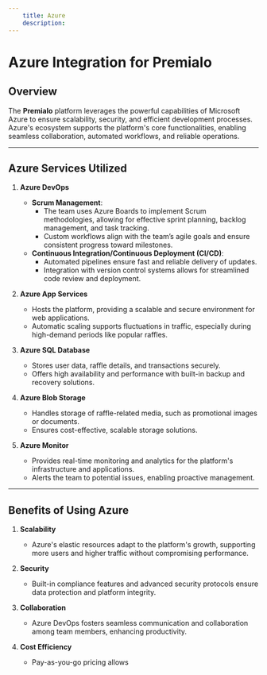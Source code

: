 ```yaml
---
    title: Azure
    description:
---
```


# Azure Integration for Premialo  

## Overview  
The **Premialo** platform leverages the powerful capabilities of Microsoft Azure to ensure scalability, security, and efficient development processes. Azure's ecosystem supports the platform's core functionalities, enabling seamless collaboration, automated workflows, and reliable operations.  

---

## Azure Services Utilized  

1. **Azure DevOps**  
   - **Scrum Management**:  
     - The team uses Azure Boards to implement Scrum methodologies, allowing for effective sprint planning, backlog management, and task tracking.  
     - Custom workflows align with the team’s agile goals and ensure consistent progress toward milestones.  
   - **Continuous Integration/Continuous Deployment (CI/CD)**:  
     - Automated pipelines ensure fast and reliable delivery of updates.  
     - Integration with version control systems allows for streamlined code review and deployment.  

2. **Azure App Services**  
   - Hosts the platform, providing a scalable and secure environment for web applications.  
   - Automatic scaling supports fluctuations in traffic, especially during high-demand periods like popular raffles.  

3. **Azure SQL Database**  
   - Stores user data, raffle details, and transactions securely.  
   - Offers high availability and performance with built-in backup and recovery solutions.  

4. **Azure Blob Storage**  
   - Handles storage of raffle-related media, such as promotional images or documents.  
   - Ensures cost-effective, scalable storage solutions.  

5. **Azure Monitor**  
   - Provides real-time monitoring and analytics for the platform's infrastructure and applications.  
   - Alerts the team to potential issues, enabling proactive management.  

---

## Benefits of Using Azure  

1. **Scalability**  
   - Azure's elastic resources adapt to the platform's growth, supporting more users and higher traffic without compromising performance.  

2. **Security**  
   - Built-in compliance features and advanced security protocols ensure data protection and platform integrity.  

3. **Collaboration**  
   - Azure DevOps fosters seamless communication and collaboration among team members, enhancing productivity.  

4. **Cost Efficiency**  
   - Pay-as-you-go pricing allows
